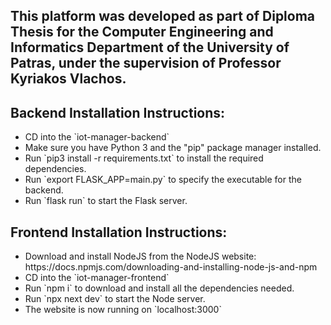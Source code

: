 <h2>This platform was developed as part of Diploma Thesis for the Computer Engineering and Informatics Department of the University of Patras, under the supervision of Professor Kyriakos Vlachos.</h2>

<h2>Backend Installation Instructions:</h2>
<ul>
  <li>CD into the `iot-manager-backend`</li>
  <li>Make sure you have Python 3 and the "pip" package manager installed.</li>
  <li>Run `pip3 install -r requirements.txt` to install the required dependencies.</li>
  <li>Run `export FLASK_APP=main.py` to specify the executable for the backend.</li>
  <li>Run `flask run` to start the Flask server.</li>
</ul>

<h2>Frontend Installation Instructions:</h2>
<ul>
	<li>Download and install NodeJS from the NodeJS website: https://docs.npmjs.com/downloading-and-installing-node-js-and-npm</li>
	<li>CD into the `iot-manager-frontend`</li>
	<li>Run `npm i` to download and install all the dependencies needed.</li>
	<li>Run `npx next dev` to start the Node server.</li>
	<li>The website is now running on `localhost:3000`</li>
</ul>
